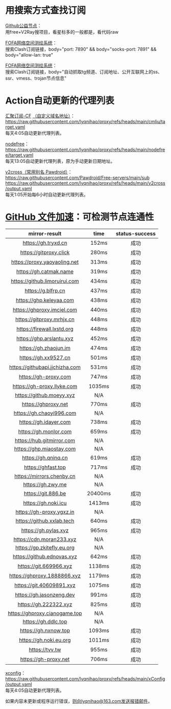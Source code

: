 # 用搜索方式查找订阅

[Github公益节点](https://github.com/search?q=saved%3Av2rayfree+&type=repositories&saved_searches=%5B%7B%22name%22%3A%22v2rayfree%22%2C%22query%22%3A%22v2ray+free%22%7D%5D&expanded_query=v2ray+free+&s=updated&o=desc)：<br>
用free+V2Ray搜项目，看星标多的一般都是，看代码raw

[FOFA网络空间测绘系统](https://fofa.info/result?qbase64=Ym9keT0i6Ieq5Yqo5oqT5Y%20WdGfpopHpgZPjgIHorqLpmIXlnLDlnYDjgIHlhazlvIDkupLogZTnvZHkuIrnmoRzc%20OAgXNzcuOAgXZtZXNz44CBdHJvamFu6IqC54K55L%20h5oGvIg%3D%3D)：<br>
搜索Clash订阅链接，body="port: 7890" && body="socks-port: 7891" && body="allow-lan: true"

[FOFA网络空间测绘系统](https://fofa.info/result?qbase64=Ym9keT0i6Ieq5Yqo5oqT5Y%20WdGfpopHpgZPjgIHorqLpmIXlnLDlnYDjgIHlhazlvIDkupLogZTnvZHkuIrnmoRzc%20OAgXNzcuOAgXZtZXNz44CBdHJvamFu6IqC54K55L%20h5oGvIg%3D%3D)：<br>
搜索Clash订阅链接，body="自动抓取tg频道、订阅地址、公开互联网上的ss、ssr、vmess、trojan节点信息"

# Action自动更新的代理列表

[汇聚订阅-CF](https://cf-workers-sub-43i.pages.dev/lyqnihao)
[（自定义域名地址）](https://proxymix.lyqnihao.dns-dynamic.net/lyqnihao)：<br>
https://raw.githubusercontent.com/lyqnihao/proxy/refs/heads/main/cmliu/target.yaml<br>
每天4:05自动更新代理列表。 <br>

[nodefree](https://nodefree.org/)：<br>
https://raw.githubusercontent.com/lyqnihao/proxy/refs/heads/main/nodefree/target.yaml<br>
每天13:05自动更新代理列表，原为手动更新日期地址。<br>

[v2cross](https://v2cross.com/1884.html/)[（常用别名 Pawdroid）](https://github.com/Pawdroid/Free-servers)：<br>
https://raw.githubusercontent.com/Pawdroid/Free-servers/main/sub<br>
https://raw.githubusercontent.com/lyqnihao/proxy/refs/heads/main/v2cross/output.yaml<br>
每天1:05开始每6小时自动更新代理列表。<br>

# [GitHub 文件加速](https://yishijie.gitlab.io/ziyuan/)：可检测节点连通性
| mirror-result	| time	| status-success |
| :--: | :--: | :--: |
|https://gh.tryxd.cn	|152ms	|成功|
|https://gitproxy.click	|280ms	|成功|
|https://proxy.yaoyaoling.net	|313ms	|成功|
|https://gh.catmak.name	|319ms	|成功|
|https://github.limoruirui.com	|434ms	|成功|
|https://g.blfrp.cn	|437ms	|成功|
|https://ghp.keleyaa.com	|438ms	|成功|
|https://ghproxy.imciel.com	|440ms	|成功|
|https://gitproxy.mrhjx.cn	|448ms	|成功|
|https://firewall.lxstd.org	|448ms	|成功|
|https://ghp.arslantu.xyz	|452ms	|成功|
|https://gh.zhaojun.im	|474ms	|成功|
|https://gh.xx9527.cn	|501ms	|成功|
|https://githubapi.jjchizha.com	|531ms	|成功|
| https://gh-proxy.com	| 747ms	| 成功 |
| https://gh-proxy.llyke.com	| 1035ms	| 成功 |
|https://github.moeyy.xyz	|N/A	||
|https://ghproxy.net	|770ms	|成功|
|https://gh.chaoyi996.com	|N/A	||
|https://gh.idayer.com	|738ms	|成功|
|https://gh.monlor.com	|659ms	|成功|
|https://hub.gitmirror.com	|N/A	||
|https://ghp.miaostay.com	|N/A	||
|https://gh.qninq.cn	|619ms	|成功|
|https://ghfast.top	|717ms	|成功|
|https://mirrors.chenby.cn	|N/A	||
|https://gh.zwy.me	|N/A	||
|https://git.886.be	|20400ms	|成功|
|https://gh.noki.icu	|1413ms	|成功|
|https://gh-proxy.ygxz.in	|N/A	||
|https://github.xxlab.tech	|640ms	|成功|
|https://gh.pylas.xyz	|965ms	|成功|
|https://cdn.moran233.xyz	|N/A	||
|https://gp.zkitefly.eu.org	|N/A	||
|https://github.ednovas.xyz	|642ms	|成功|
|https://git.669966.xyz	|1138ms	|成功|
|https://ghproxy.1888866.xyz	|1179ms	|成功|
|https://git.40609891.xyz	|1075ms	|成功|
|https://gh.jasonzeng.dev	|991ms	|成功|
|https://gh.222322.xyz	|825ms	|成功|
|https://ghproxy.cianogame.top	|N/A	||
|https://gh.ddlc.top	|N/A	||
|https://gh.nxnow.top	|1093ms	|成功|
|https://gh.noki.eu.org	|1011ms	|成功|
|https://tvv.tw	|955ms	|成功|
|https://gh-proxy.net	|706ms	|成功|

[xconfig](https://xconfig.pages.dev/index2)：<br>
https://raw.githubusercontent.com/lyqnihao/proxy/refs/heads/main/xConfig/output.yaml<br>
每天4:05自动更新代理列表。 <br>


如果内容未更新或程序运行错误，则向lyqnihao@163.com发送报错邮件。
